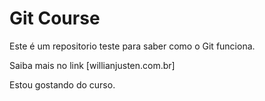 # Git Course


Este é um repositorio teste para saber como o Git funciona.

Saiba mais no link [willianjusten.com.br]


Estou gostando do curso.

